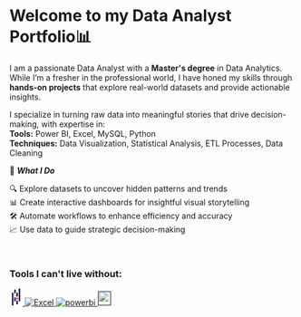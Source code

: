 

<h1> Welcome to my Data Analyst Portfolio📊 </h1>

<p> I am a passionate Data Analyst with a <b>Master's degree</b> in Data Analytics. While I’m a fresher in the professional world, I have honed my skills through <b>hands-on projects</b> that explore real-world datasets and provide actionable insights.  
<br>

  I specialize in turning raw data into meaningful stories that drive decision-making, with expertise in:
<br> 
<b>Tools:</b> Power BI, Excel, MySQL, Python
<br>
<b>Techniques:</b> Data Visualization, Statistical Analysis, ETL Processes, Data Cleaning 
<br>

🚀 <b><i>What I Do</i></b>

 🔍 Explore datasets to uncover hidden patterns and trends
 <br>
 📊 Create interactive dashboards for insightful visual storytelling
 <br> 
 🛠️ Automate workflows to enhance efficiency and accuracy 
 <br>
 📈 Use data to guide strategic decision-making</p>
<br>

<h3 align="left">Tools I can't live without:</h3>
<p align="left"><a href="https://pandas.pydata.org/" target="_blank" rel="noreferrer"> <img src="https://raw.githubusercontent.com/devicons/devicon/2ae2a900d2f041da66e950e4d48052658d850630/icons/pandas/pandas-original.svg" alt="pandas" width="23" height="30"/> </a> <a href="https://iconscout.com/icons/excel"  target="_blank" rel="noreferrer"> <img src = "https://raw.githubusercontent.com/sempostma/office365-icons/refs/heads/master/png/256/excel.png" alt="Excel" width="23" height="25"/> </a>  
<a href "https://iconscout.com/icons/powerbi-logo-in-yellow" target="_blank" rel="noreferrer"> <img src = "https://raw.githubusercontent.com/marclelijveld/Power-BI-Icons/refs/heads/main/PNG/Power-BI.png" alt="powerbi" width="23" height="25"/> </a>
<a href "https://iconscout.com/icons/powerbi-logo-in-yellow" target="_blank" rel="noreferrer"> <img src = "https://raw.githubusercontent.com/marclelijveld/Power-BI-Icons/refs/heads/main/PNG/Power-Query-Colored.png" width="23" height="25"/> </a>
</p>
